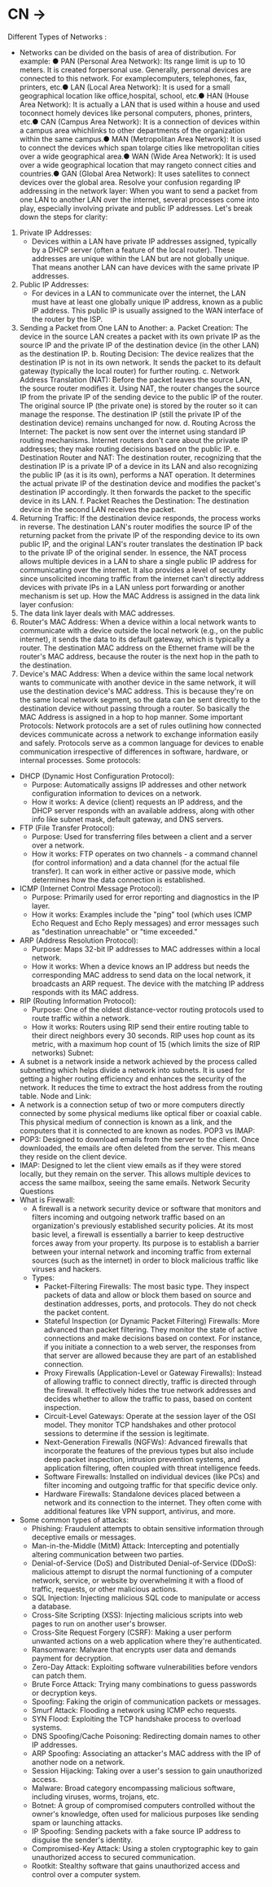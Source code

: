 # CN ->
Different Types of Networks : 
- Networks can be divided on the basis of area of distribution. For example:
	● PAN (Personal Area Network): Its range limit is up to 10 meters. It is created forpersonal use. Generally, personal devices are connected to this network. For examplecomputers, telephones, fax, printers, etc.● LAN (Local Area Network): It is used for a small geographical location like office,hospital, school, etc.● HAN (House Area Network): It is actually a LAN that is used within a house and used toconnect homely devices like personal computers, phones, printers, etc.● CAN (Campus Area Network): It is a connection of devices within a campus area whichlinks to other departments of the organization within the same campus.● MAN (Metropolitan Area Network): It is used to connect the devices which span tolarge cities like metropolitan cities over a wide geographical area.● WAN (Wide Area Network): It is used over a wide geographical location that may rangeto connect cities and countries.● GAN (Global Area Network): It uses satellites to connect devices over the global area.
Resolve your confusion regarding IP addressing in the network layer:
When you want to send a packet from one LAN to another LAN over the internet, several processes come into play, especially involving private and public IP addresses. Let's break down the steps for clarity:
1. Private IP Addresses:
	- Devices within a LAN have private IP addresses assigned, typically by a DHCP server (often a feature of the local router). These addresses are unique within the LAN but are not globally unique. That means another LAN can have devices with the same private IP addresses.
2. Public IP Addresses:
	- For devices in a LAN to communicate over the internet, the LAN must have at least one globally unique IP address, known as a public IP address. This public IP is usually assigned to the WAN interface of the router by the ISP.
3. Sending a Packet from One LAN to Another:
   a. Packet Creation: The device in the source LAN creates a packet with its own private IP as the source IP and the private IP of the destination device (in the other LAN) as the destination IP.
   b. Routing Decision: The device realizes that the destination IP is not in its own network. It sends the packet to its default gateway (typically the local router) for further routing.
   c. Network Address Translation (NAT): Before the packet leaves the source LAN, the source router modifies it. Using NAT, the router changes the source IP from the private IP of the sending device to the public IP of the router. The original source IP (the private one) is stored by the router so it can manage the response. The destination IP (still the private IP of the destination device) remains unchanged for now.
   d. Routing Across the Internet: The packet is now sent over the internet using standard IP routing mechanisms. Internet routers don't care about the private IP addresses; they make routing decisions based on the public IP.
   e. Destination Router and NAT: The destination router, recognizing that the destination IP is a private IP of a device in its LAN and also recognizing the public IP (as it is its own), performs a NAT operation. It determines the actual private IP of the destination device and modifies the packet's destination IP accordingly. It then forwards the packet to the specific device in its LAN.
   f. Packet Reaches the Destination: The destination device in the second LAN receives the packet.
4. Returning Traffic: If the destination device responds, the process works in reverse. The destination LAN's router modifies the source IP of the returning packet from the private IP of the responding device to its own public IP, and the original LAN's router translates the destination IP back to the private IP of the original sender.
In essence, the NAT process allows multiple devices in a LAN to share a single public IP address for communicating over the internet. It also provides a level of security since unsolicited incoming traffic from the internet can't directly address devices with private IPs in a LAN unless port forwarding or another mechanism is set up.
How the MAC Address is assigned in the data link layer confusion:
1. The data link layer deals with MAC addresses.
2. Router's MAC Address: When a device within a local network wants to communicate with a device outside the local network (e.g., on the public internet), it sends the data to its default gateway, which is typically a router. The destination MAC address on the Ethernet frame will be the router's MAC address, because the router is the next hop in the path to the destination.
3. Device's MAC Address: When a device within the same local network wants to communicate with another device in the same network, it will use the destination device's MAC address. This is because they're on the same local network segment, so the data can be sent directly to the destination device without passing through a router.
So basically the MAC Address is assigned in a hop to hop manner.
Some important Protocols:
Network protocols are a set of rules outlining how connected devices communicate across a network to exchange information easily and safely. Protocols serve as a common language for devices to enable communication irrespective of differences in software, hardware, or internal processes.
Some protocols:
- DHCP (Dynamic Host Configuration Protocol):
	- Purpose: Automatically assigns IP addresses and other network configuration information to devices on a network.
	- How it works: A device (client) requests an IP address, and the DHCP server responds with an available address, along with other info like subnet mask, default gateway, and DNS servers.
- FTP (File Transfer Protocol):
	- Purpose: Used for transferring files between a client and a server over a network.
	- How it works: FTP operates on two channels - a command channel (for control information) and a data channel (for the actual file transfer). It can work in either active or passive mode, which determines how the data connection is established.
- ICMP (Internet Control Message Protocol):
	- Purpose: Primarily used for error reporting and diagnostics in the IP layer.
	- How it works: Examples include the "ping" tool (which uses ICMP Echo Request and Echo Reply messages) and error messages such as "destination unreachable" or "time exceeded."
- ARP (Address Resolution Protocol):
	- Purpose: Maps 32-bit IP addresses to MAC addresses within a local network.
	- How it works: When a device knows an IP address but needs the corresponding MAC address to send data on the local network, it broadcasts an ARP request. The device with the matching IP address responds with its MAC address.
- RIP (Routing Information Protocol):
	- Purpose: One of the oldest distance-vector routing protocols used to route traffic within a network.
	- How it works: Routers using RIP send their entire routing table to their direct neighbors every 30 seconds. RIP uses hop count as its metric, with a maximum hop count of 15 (which limits the size of RIP networks)
Subnet:
- A subnet is a network inside a network achieved by the process called subnetting which helps divide a network into subnets. It is used for getting a higher routing efficiency and enhances the security of the network. It reduces the time to extract the host address from the routing table.
Node and Link:
- A network is a connection setup of two or more computers directly connected by some physical mediums like optical fiber or coaxial cable. This physical medium of connection is known as a link, and the computers that it is connected to are known as nodes.
POP3 vs IMAP:
- POP3: Designed to download emails from the server to the client. Once downloaded, the emails are often deleted from the server. This means they reside on the client device.
- IMAP: Designed to let the client view emails as if they were stored locally, but they remain on the server. This allows multiple devices to access the same mailbox, seeing the same emails.
Network Security Questions
- What is Firewall:
	- A firewall is a network security device or software that monitors and filters incoming and outgoing network traffic based on an organization's previously established security policies. At its most basic level, a firewall is essentially a barrier to keep destructive forces away from your property. Its purpose is to establish a barrier between your internal network and incoming traffic from external sources (such as the internet) in order to block malicious traffic like viruses and hackers.
	- Types:
		- Packet-Filtering Firewalls: The most basic type. They inspect packets of data and allow or block them based on source and destination addresses, ports, and protocols. They do not check the packet content.
		- Stateful Inspection (or Dynamic Packet Filtering) Firewalls: More advanced than packet filtering. They monitor the state of active connections and make decisions based on context. For instance, if you initiate a connection to a web server, the responses from that server are allowed because they are part of an established connection.
		- Proxy Firewalls (Application-Level or Gateway Firewalls): Instead of allowing traffic to connect directly, traffic is directed through the firewall. It effectively hides the true network addresses and decides whether to allow the traffic to pass, based on content inspection.
		- Circuit-Level Gateways: Operate at the session layer of the OSI model. They monitor TCP handshakes and other protocol sessions to determine if the session is legitimate.
		- Next-Generation Firewalls (NGFWs): Advanced firewalls that incorporate the features of the previous types but also include deep packet inspection, intrusion prevention systems, and application filtering, often coupled with threat intelligence feeds.
		- Software Firewalls: Installed on individual devices (like PCs) and filter incoming and outgoing traffic for that specific device only.
		- Hardware Firewalls: Standalone devices placed between a network and its connection to the internet. They often come with additional features like VPN support, antivirus, and more.
- Some common types of attacks:
	- Phishing: Fraudulent attempts to obtain sensitive information through deceptive emails or messages.
	- Man-in-the-Middle (MitM) Attack: Intercepting and potentially altering communication between two parties.
	- Denial-of-Service (DoS) and Distributed Denial-of-Service (DDoS): malicious attempt to disrupt the normal functioning of a computer network, service, or website by overwhelming it with a flood of traffic, requests, or other malicious actions.
	- SQL Injection: Injecting malicious SQL code to manipulate or access a database.
	- Cross-Site Scripting (XSS): Injecting malicious scripts into web pages to run on another user's browser.
	- Cross-Site Request Forgery (CSRF): Making a user perform unwanted actions on a web application where they're authenticated.
	- Ransomware: Malware that encrypts user data and demands payment for decryption.
	- Zero-Day Attack: Exploiting software vulnerabilities before vendors can patch them.
	- Brute Force Attack: Trying many combinations to guess passwords or decryption keys.
	- Spoofing: Faking the origin of communication packets or messages.
	- Smurf Attack: Flooding a network using ICMP echo requests.
	- SYN Flood: Exploiting the TCP handshake process to overload systems.
	- DNS Spoofing/Cache Poisoning: Redirecting domain names to other IP addresses.
	- ARP Spoofing: Associating an attacker's MAC address with the IP of another node on a network.
	- Session Hijacking: Taking over a user's session to gain unauthorized access.
	- Malware: Broad category encompassing malicious software, including viruses, worms, trojans, etc.
	- Botnet: A group of compromised computers controlled without the owner's knowledge, often used for malicious purposes like sending spam or launching attacks.
	- IP Spoofing: Sending packets with a fake source IP address to disguise the sender's identity.
	- Compromised-Key Attack: Using a stolen cryptographic key to gain unauthorized access to secured communication.
	- Rootkit: Stealthy software that gains unauthorized access and control over a computer system.